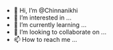 - 👋 Hi, I’m @Chinnanikhi
- 👀 I’m interested in ...
- 🌱 I’m currently learning ...
- 💞️ I’m looking to collaborate on ...
- 📫 How to reach me ...

<!---
Chinnanikhi/Chinnanikhi is a ✨ special ✨ repository because its `README.md` (this file) appears on your GitHub profile.
You can click the Preview link to take a look at your changes.
--->

